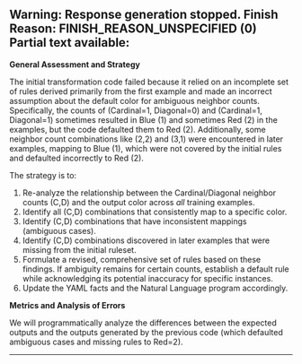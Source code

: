 Warning: Response generation stopped. Finish Reason: FINISH_REASON_UNSPECIFIED (0)
Partial text available:
---
**General Assessment and Strategy**

The initial transformation code failed because it relied on an incomplete set of rules derived primarily from the first example and made an incorrect assumption about the default color for ambiguous neighbor counts. Specifically, the counts of (Cardinal=1, Diagonal=0) and (Cardinal=1, Diagonal=1) sometimes resulted in Blue (1) and sometimes Red (2) in the examples, but the code defaulted them to Red (2). Additionally, some neighbor count combinations like (2,2) and (3,1) were encountered in later examples, mapping to Blue (1), which were not covered by the initial rules and defaulted incorrectly to Red (2).

The strategy is to:
1.  Re-analyze the relationship between the Cardinal/Diagonal neighbor counts (C,D) and the output color across *all* training examples.
2.  Identify all (C,D) combinations that consistently map to a specific color.
3.  Identify (C,D) combinations that have inconsistent mappings (ambiguous cases).
4.  Identify (C,D) combinations discovered in later examples that were missing from the initial ruleset.
5.  Formulate a revised, comprehensive set of rules based on these findings. If ambiguity remains for certain counts, establish a default rule while acknowledging its potential inaccuracy for specific instances.
6.  Update the YAML facts and the Natural Language program accordingly.

**Metrics and Analysis of Errors**

We will programmatically analyze the differences between the expected outputs and the outputs generated by the previous code (which defaulted ambiguous cases and missing rules to Red=2).


---
